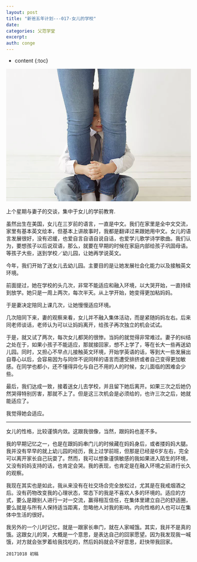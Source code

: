 ```yaml
---
layout: post
title: "新爸五年计划---017-女儿的学校"
date:
categories: 父范学堂
excerpt:
auth: conge
---
```

* content
{:toc}

![](/assets/images/父范学堂/118382-b8806add259ca0cd.png)

上个星期与妻子的交谈，集中于女儿的学前教育.

虽然出生在美国，女儿在三岁前的语言，一直是中文。我们在家里是全中文交流，家里有基本英文绘本，但基本上讲故事时，我都是翻译过来跟她用中文。女儿的语言发展很好，没有迟缓，也爱自言自语自说自话，也爱学儿歌学诗学歌曲。我们认为，要想孩子以后说双语，那么，就要在早期的时候在家庭内部给孩子巩固母语。等孩子大些，送到学校／幼儿园，让她再学说英文。

今年，我们开始了送女儿去幼儿园。主要目的是让她发展社会化能力以及接触英文环境。

前面提过，她在学校的头几次，非常不能适应和融入环境，以大哭开始，一直持续到放学。她只是一周上两次，每次半天。从上学开始，她变得更加粘妈妈。

于是妻决定陪同上课几次，让她慢慢适应环境。

几次陪同下来，妻的观察来看，女儿并不融入集体活动，而是紧随妈妈左右。后来同老师谈话，老师认为可以让妈妈离开，给孩子再次独立的机会试试。

于是，就又试了两次，每次女儿都哭的很惨。当妈的就觉得非常难过。妻子的纠结之处在于，如果小孩子不能适应，那就接回家，想不上学了，等在长大一些再送幼儿园。同时，又担心不早点儿接触英文环境，开始学英语的话，等到大一些发展出自尊心以后，会容易因为与同伴不说同样的语言而遭受排挤或者自己变得更加敏感。在同学也都小，还不懂得异化与自己不用的人的时候，女儿面临的困难会少些。

最后，我们达成一致，接着送女儿去学校，并且留下她后离开。如果三次之后她仍然哭得特别厉害，那就不上了。但是这三次机会是必须给的，也许三次之后，她就能适应了。

我觉得她会适应。

----

女儿的性格，比较谨慎内敛。这跟我很像，当然，跟妈妈也差不多。

我的早期记忆之一，也是在跟妈妈串门儿的时候藏在妈妈身后，或者搂妈妈大腿。我并没有早早的就上幼儿园的经历，我上过学前班，但那是已经是6岁左右，完全可以离开家长自己玩耍了。然而，我可以想象谨慎敏感的我如果进入陌生的环境，又没有妈妈支持的话，也肯定会哭。我的表现，也肯定是在融入环境之前进行长久的观察。

我现在其实也是如此，我从来没有在社交场合完全放松过，尤其是在我戒烟酒之后。没有药物改变我的心理状态，常态下的我是不喜欢人多的环境的。适应的方式，要么是跟别人进行一对一交流，赢得相互信任，在集体里建立自己的舒适圈，要么就是与所有人保持适当距离，忽略他人对我的影响。内向性格的人也可以在集体中生活的很好。

我另外的一个儿时记忆，就是一跟家长串门，就在人家喊饿。其实，我并不是真的饿。这跟女儿的哭，大概是一个意思，是表达自己的回家愿望。因为我发现我一喊饿，对方就会张罗着给我找吃的，然后妈妈就会不好意思，赶快带我回家。

```
20171018 初稿
```
